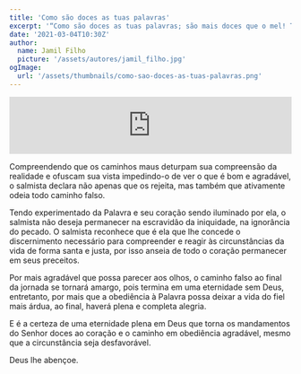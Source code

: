 ```yaml
---
title: 'Como são doces as tuas palavras'
excerpt: '“Como são doces as tuas palavras; são mais doces que o mel! Tuas ordens me dão discernimento; por isso odeio todo caminho falso” – Salmo 119.103,104'
date: '2021-03-04T10:30Z'
author:
  name: Jamil Filho
  picture: '/assets/autores/jamil_filho.jpg'
ogImage:
  url: '/assets/thumbnails/como-sao-doces-as-tuas-palavras.png' 
---
```


<iframe src="https://anchor.fm/novasdecadamanha/embed/episodes/Devocional-89---Como-so-doces-as-tuas-palavras-ergqse" height="102px" width="100%" frameborder="0" scrolling="no"></iframe>

Compreendendo que os caminhos maus deturpam sua compreensão da realidade e ofuscam sua vista impedindo-o de ver o que é bom e agradável, o salmista declara não apenas que os rejeita, mas também que ativamente odeia todo caminho falso.

Tendo experimentado da Palavra e seu coração sendo iluminado por ela, o salmista não deseja permanecer na escravidão da iniquidade, na ignorância do pecado. O salmista reconhece que é ela que lhe concede o discernimento necessário para compreender e reagir às circunstâncias da vida de forma santa e justa, por isso anseia de todo o coração permanecer em seus preceitos.

Por mais agradável que possa parecer aos olhos, o caminho falso ao final da jornada se tornará amargo, pois termina em uma eternidade sem Deus, entretanto, por mais que a obediência à Palavra possa deixar a vida do fiel mais árdua, ao final, haverá plena e completa alegria.

E é a certeza de uma eternidade plena em Deus que torna os mandamentos do Senhor doces ao coração e o caminho em obediência agradável, mesmo que a circunstância seja desfavorável.

Deus lhe abençoe.